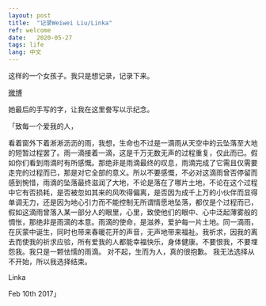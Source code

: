 ```yaml
---
layout: post
title:  "记录Weiwei Liu/Linka"
ref: welcome
date:   2020-05-27
tags: life
lang: 中文
---
```

这样的一个女孩子。我只是想记录，记录下来。

[微博][ref-1]

[ref-1]:https://www.weibo.com/u/3863817234?is_search=0&visible=0&is_all=1&is_tag=0&profile_ftype=1&page=1#_rnd1590605560911

她最后的手写的字，让我在这里誊写以示纪念。

「致每一个爱我的人，

看着窗外下着淅淅沥沥的雨，我想，生命也不过是一滴雨从天空中的云坠落至大地的短暂过程罢了。雨一滴接着一滴，这是千万无数无声的过程重复，仅此而已。假如你们看到雨滴时有所感慨。那绝非是雨滴最终的叹息，雨滴完成了它需且仅需要走完的过程而已，那是对它全部的意义。所以不要感慨，不必对这滴雨曾否停留而感到惋惜，雨滴的坠落最终滋润了大地，不论是落在了哪片土地，不论在这个过程中它有否损耗，是否被忽如其来的风吹得偏离，是否因为成千上万的小伙伴而显得单调无力，还是因为地心引力而不能控制无所谓情愿地坠落，都仅是个过程而已，假如这滴雨曾落入某一部分人的眼里，心里，致使他们的眼中、心中泛起薄雾般的惆怅，那绝非是雨滴的本意。雨滴的使命，是滋养，爱护每一片土地。同一滴雨，在灰蒙中诞生，同时也带来春暖花开的声音，无声地带来福祉。我祈求，因我的离去而使我的祈求应验，所有爱我的人都能幸福快乐，身体健康。不要恨我，不要埋怨我。我只是一颗怯懦的雨滴。
对不起，生而为人，真的很抱歉。
我无法选择从不开始，所以我选择结束。

Linka

Feb 10th 2017」